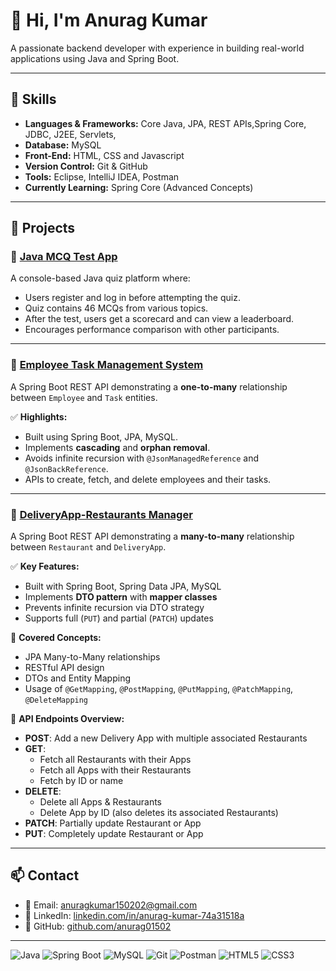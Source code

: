 # 👋 Hi, I'm Anurag Kumar

A passionate backend developer with experience in building real-world applications using Java and Spring Boot.

---

## 🚀 Skills

- **Languages & Frameworks:** Core Java, JPA, REST APIs,Spring Core, JDBC, J2EE, Servlets,  
- **Database:** MySQL
- **Front-End:** HTML, CSS and Javascript
- **Version Control:** Git & GitHub  
- **Tools:** Eclipse, IntelliJ IDEA, Postman  
- **Currently Learning:** Spring Core (Advanced Concepts)

---

## 📂 Projects

### 🔹 [Java MCQ Test App](https://github.com/anurag01502/McqTestApplication)
A console-based Java quiz platform where:
- Users register and log in before attempting the quiz.
- Quiz contains 46 MCQs from various topics.
- After the test, users get a scorecard and can view a leaderboard.
- Encourages performance comparison with other participants.

---

### 🔹 [Employee Task Management System](https://github.com/anurag01502/employee-task-management-system)
A Spring Boot REST API demonstrating a **one-to-many** relationship between `Employee` and `Task` entities.

✅ **Highlights:**
- Built using Spring Boot, JPA, MySQL.
- Implements **cascading** and **orphan removal**.
- Avoids infinite recursion with `@JsonManagedReference` and `@JsonBackReference`.
- APIs to create, fetch, and delete employees and their tasks.

---

### 🔹 [DeliveryApp-Restaurants Manager](https://github.com/anurag01502/Many-to-Many-Restaurants_DeliveryApp)
A Spring Boot REST API demonstrating a **many-to-many** relationship between `Restaurant` and `DeliveryApp`.

✅ **Key Features:**
- Built with Spring Boot, Spring Data JPA, MySQL
- Implements **DTO pattern** with **mapper classes**
- Prevents infinite recursion via DTO strategy
- Supports full (`PUT`) and partial (`PATCH`) updates

📌 **Covered Concepts:**
- JPA Many-to-Many relationships
- RESTful API design
- DTOs and Entity Mapping
- Usage of `@GetMapping`, `@PostMapping`, `@PutMapping`, `@PatchMapping`, `@DeleteMapping`

🔧 **API Endpoints Overview:**

- **POST**: Add a new Delivery App with multiple associated Restaurants  
- **GET**:
  - Fetch all Restaurants with their Apps
  - Fetch all Apps with their Restaurants
  - Fetch by ID or name  
- **DELETE**:
  - Delete all Apps & Restaurants
  - Delete App by ID (also deletes its associated Restaurants)  
- **PATCH**: Partially update Restaurant or App  
- **PUT**: Completely update Restaurant or App  

---

## 📫 Contact

- 📧 Email: [anuragkumar150202@gmail.com](mailto:anuragkumar150202@gmail.com)
- 🔗 LinkedIn: [linkedin.com/in/anurag-kumar-74a31518a](https://www.linkedin.com/in/anurag-kumar-74a31518a/)
- 🔗 GitHub: [github.com/anurag01502](https://github.com/anurag01502)

---


![Java](https://img.shields.io/badge/Java-ED8B00?style=for-the-badge&logo=java&logoColor=white)
![Spring Boot](https://img.shields.io/badge/Spring_Boot-6DB33F?style=for-the-badge&logo=spring-boot&logoColor=white)
![MySQL](https://img.shields.io/badge/MySQL-00758F?style=for-the-badge&logo=mysql&logoColor=white)
![Git](https://img.shields.io/badge/Git-F05032?style=for-the-badge&logo=git&logoColor=white)
![Postman](https://img.shields.io/badge/Postman-FF6C37?style=for-the-badge&logo=postman&logoColor=white)
![HTML5](https://img.shields.io/badge/HTML5-E34F26?style=for-the-badge&logo=html5&logoColor=white)
![CSS3](https://img.shields.io/badge/CSS3-1572B6?style=for-the-badge&logo=css3&logoColor=white)
